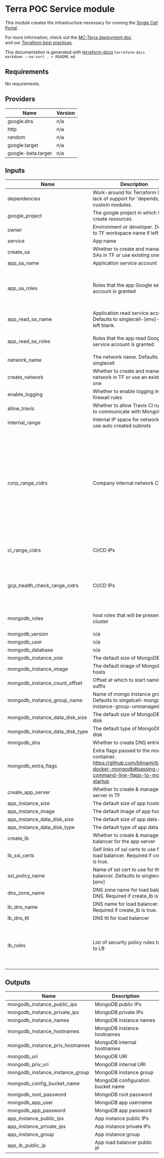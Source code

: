 # Terra POC Service module

This module creates the infrastructure necessary for running the
[Single Cell Portal](https://singlecell.broadinstitute.org/single_cell).

For more information, check out the [MC-Terra deployment doc](https://docs.dsp-devops.broadinstitute.org/mc-terra/mcterra-deployment)  
and our [Terraform best practices](https://docs.dsp-devops.broadinstitute.org/best-practices-guides/terraform).

This documentation is generated with [terraform-docs](https://github.com/segmentio/terraform-docs)
`terraform-docs markdown --no-sort . > README.md`

## Requirements

No requirements.

## Providers

| Name | Version |
|------|---------|
| google.dns | n/a |
| http | n/a |
| random | n/a |
| google.target | n/a |
| google-beta.target | n/a |

## Inputs

| Name | Description | Type | Default | Required |
|------|-------------|------|---------|:--------:|
| dependencies | Work-around for Terraform 0.12's lack of support for 'depends\_on' in custom modules. | `any` | `[]` | no |
| google\_project | The google project in which to create resources | `string` | n/a | yes |
| owner | Environment or developer. Defaults to TF workspace name if left blank. | `string` | `""` | no |
| service | App name | `string` | `"singlecell"` | no |
| create\_sa | Whether to create and manage the SAs in TF or use existing ones | `bool` | `true` | no |
| app\_sa\_name | Application service account | `string` | `""` | no |
| app\_sa\_roles | Roles that the app Google service account is granted | `list(string)` | <pre>[<br>  "roles/compute.viewer",<br>  "roles/logging.logWriter",<br>  "roles/monitoring.metricWriter"<br>]</pre> | no |
| app\_read\_sa\_name | Application read service account. Defaults to singlecell-[env]-read if left blank. | `string` | `""` | no |
| app\_read\_sa\_roles | Roles that the app read Google service account is granted | `list(string)` | <pre>[<br>  "roles/storage.objectViewer"<br>]</pre> | no |
| network\_name | The network name. Defaults to singlecell | `string` | `""` | no |
| create\_network | Whether to create and manage the network in TF or use an existing one | `bool` | `true` | no |
| enable\_logging | Whether to enable logging in firewall rules | `bool` | `false` | no |
| allow\_travis | Whether to allow Travis CI runners to communicate with MongoDB | `bool` | `false` | no |
| internal\_range | Internal IP space for networks that use auto created subnets | `string` | `"10.128.0.0/9"` | no |
| corp\_range\_cidrs | Company internal network CIDRs | `list(string)` | <pre>[<br>  "69.173.64.0/19",<br>  "69.173.96.0/20",<br>  "69.173.112.0/21",<br>  "69.173.120.0/22",<br>  "69.173.124.0/23",<br>  "69.173.126.0/24",<br>  "69.173.127.0/25",<br>  "69.173.127.128/26",<br>  "69.173.127.192/27",<br>  "69.173.127.224/30",<br>  "69.173.127.228/32",<br>  "69.173.127.230/31",<br>  "69.173.127.232/29",<br>  "69.173.127.240/28"<br>]</pre> | no |
| ci\_range\_cidrs | CI/CD IPs | `list(string)` | <pre>[<br>  "35.232.118.163/32",<br>  "130.211.234.92"<br>]</pre> | no |
| gcp\_health\_check\_range\_cidrs | CI/CD IPs | `list(string)` | <pre>[<br>  "35.191.0.0/16",<br>  "130.211.0.0/22",<br>  "209.85.152.0/22",<br>  "209.85.204.0/22"<br>]</pre> | no |
| mongodb\_roles | host roles that will be present in this cluster | `list(string)` | <pre>[<br>  "primary"<br>]</pre> | no |
| mongodb\_version | n/a | `string` | `"3.6.14"` | no |
| mongodb\_user | n/a | `string` | `"single_cell"` | no |
| mongodb\_database | n/a | `string` | `"single_cell_portal_development"` | no |
| mongodb\_instance\_size | The default size of MongoDB hosts | `string` | `"n1-highmem-2"` | no |
| mongodb\_instance\_image | The default image of MongoDB hosts | `string` | `"centos-7"` | no |
| mongodb\_instance\_count\_offset | Offset at which to start naming suffix | `number` | `0` | no |
| mongodb\_instance\_group\_name | Name of mongo instance group. Defaults to singelcell-mongo-instance-group-unmanaged | `string` | `null` | no |
| mongodb\_instance\_data\_disk\_size | The default size of MongoDB data disk | `string` | `"200"` | no |
| mongodb\_instance\_data\_disk\_type | The default type of MongoDB data disk | `string` | `"pd-ssd"` | no |
| mongodb\_dns | Whether to create DNS entries | `bool` | `false` | no |
| mongodb\_extra\_flags | Extra flags passed to the mongo container. https://github.com/bitnami/bitnami-docker-mongodb#passing-extra-command-line-flags-to-mongod-startup | `string` | `null` | no |
| create\_app\_server | Whether to create & manage an app server in TF | `bool` | `false` | no |
| app\_instance\_size | The default size of app hosts | `string` | `"n1-highmem-4"` | no |
| app\_instance\_image | The default image of app hosts | `string` | `"centos-7"` | no |
| app\_instance\_data\_disk\_size | The default size of app data disk | `string` | `"100"` | no |
| app\_instance\_data\_disk\_type | The default type of app data disk | `string` | `"pd-ssd"` | no |
| create\_lb | Whether to create & manage a load balancer for the app server | `bool` | `false` | no |
| lb\_ssl\_certs | Self links of ssl certs to use for the load balancer. Required if create\_lb is true. | `list(string)` | `[]` | no |
| ssl\_policy\_name | Name of ssl cert to use for the load balancer. Defaults to singlecell-[env] | `string` | `""` | no |
| dns\_zone\_name | DNS zone name for load balancer DNS. Required if create\_lb is true. | `string` | `""` | no |
| lb\_dns\_name | DNS name for load balancer. Required if create\_lb is true. | `string` | `""` | no |
| lb\_dns\_ttl | DNS ttl for load balancer | `string` | `"300"` | no |
| lb\_rules | List of security policy rules to apply to LB | <pre>set(object({<br>      action=string,<br>      priority=string,<br>      ip_ranges=list(string),<br>      description=string<br>    })<br>  )</pre> | `[]` | no |

## Outputs

| Name | Description |
|------|-------------|
| mongodb\_instance\_public\_ips | MongoDB public IPs |
| mongodb\_instance\_private\_ips | MongoDB private IPs |
| mongodb\_instance\_names | MongoDB instance names |
| mongodb\_instance\_hostnames | MongoDB instance hostnames |
| mongodb\_instance\_priv\_hostnames | MongoDB internal hostnames |
| mongodb\_uri | MongoDB URI |
| mongodb\_priv\_uri | MongoDB internal URI |
| mongodb\_instance\_instance\_group | MongoDB instance group |
| mongodb\_config\_bucket\_name | MongoDB configuration bucket name |
| mongodb\_root\_password | MongoDB root password |
| mongodb\_app\_user | MongoDB app username |
| mongodb\_app\_password | MongoDB app password |
| app\_instance\_public\_ips | App instance public IPs |
| app\_instance\_private\_ips | App instance private IPs |
| app\_instance\_group | App instance group |
| app\_lb\_public\_ip | App load balancer public IP |

